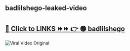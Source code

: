 
 ## badlilshego-leaked-video 

# <h2><a href="https://clipsfans.com/badlilshego&ref=git">🔗 Click to LINKS ⏩⏩ 👉 🟢 badlilshego </a></h2>

<a href="https://clipsfans.com/badlilshego&ref=git" rel="nofollow" data-target="animated-image.originalLink"><img src="https://i.ibb.co.com/xMMVF88/686577567.gif" alt="Viral Video Original" style="max-width: 100%; display: inline-block;" data-target="animated-image.originalImage"></a>
